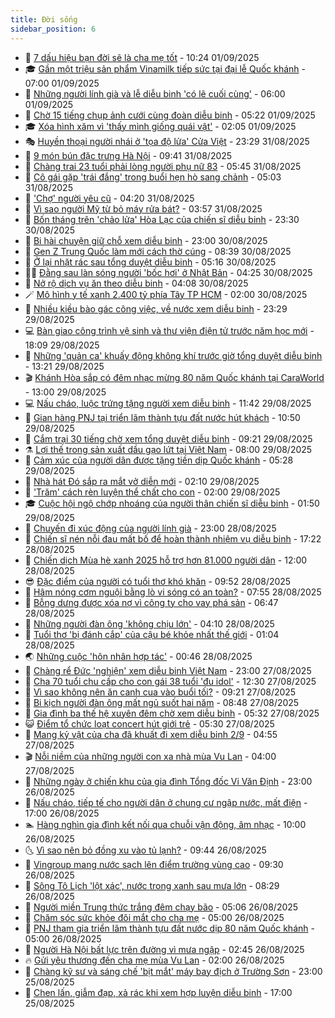 ```yaml
---
title: Đời sống
sidebar_position: 6
---
```


<!-- vnexpress-doi-song:START -->
- 🚀 [7 dấu hiệu bạn đời sẽ là cha mẹ tốt](https://vnexpress.net/7-dau-hieu-ban-doi-se-la-cha-me-tot-4925297.html) - 10:24 01/09/2025
- 🎓 [Gần một triệu sản phẩm Vinamilk tiếp sức tại đại lễ Quốc khánh](https://vnexpress.net/gan-mot-trieu-san-pham-vinamilk-tiep-suc-tai-dai-le-quoc-khanh-4933956.html) - 07:00 01/09/2025
- 🚦 [Những người lính già và lễ diễu binh &#39;có lẽ cuối cùng&#39;](https://vnexpress.net/nhung-nguoi-linh-gia-va-le-dieu-binh-co-le-cuoi-cung-4933833.html) - 06:00 01/09/2025
- 🦣 [Chờ 15 tiếng chụp ảnh cưới cùng đoàn diễu binh](https://vnexpress.net/cho-15-tieng-chup-anh-cuoi-cung-doan-dieu-binh-4933950.html) - 05:22 01/09/2025
- 🎓 [Xóa hình xăm vì &#39;thấy mình giống quái vật&#39;](https://vnexpress.net/xoa-hinh-xam-vi-thay-minh-giong-quai-vat-4933666.html) - 02:05 01/09/2025
- 🎭 [Huyền thoại người nhái ở &#39;tọa độ lửa&#39; Cửa Việt](https://vnexpress.net/huyen-thoai-nguoi-nhai-o-toa-do-lua-cua-viet-4927860.html) - 23:29 31/08/2025
- 🦅 [9 món bún đặc trưng Hà Nội](https://vnexpress.net/9-mon-bun-dac-trung-ha-noi-4933765.html) - 09:41 31/08/2025
- 🎃 [Chàng trai 23 tuổi phải lòng người phụ nữ 83](https://vnexpress.net/chang-trai-23-tuoi-phai-long-nguoi-phu-nu-83-4933644.html) - 05:45 31/08/2025
- 💪 [Cô gái gặp &#39;trái đắng&#39; trong buổi hẹn hò sang chảnh](https://vnexpress.net/co-gai-gap-trai-dang-trong-buoi-hen-ho-sang-chanh-4933628.html) - 05:03 31/08/2025
- 🐻 [&#39;Chợ&#39; người yêu cũ](https://vnexpress.net/cho-nguoi-yeu-cu-4933670.html) - 04:20 31/08/2025
- 🧠 [Vì sao người Mỹ từ bỏ máy rửa bát?](https://vnexpress.net/vi-sao-nguoi-my-tu-bo-may-rua-bat-4933593.html) - 03:57 31/08/2025
- 🐘 [Bốn tháng trên &#39;chảo lửa&#39; Hòa Lạc của chiến sĩ diễu binh](https://vnexpress.net/bon-thang-tren-chao-lua-hoa-lac-cua-chien-si-dieu-binh-4932867.html) - 23:30 30/08/2025
- 👹 [Bi hài chuyện giữ chỗ xem diễu binh](https://vnexpress.net/bi-hai-chuyen-giu-cho-xem-dieu-binh-4933438.html) - 23:00 30/08/2025
- 💂 [Gen Z Trung Quốc làm mới cách thờ cúng](https://vnexpress.net/gen-z-trung-quoc-lam-moi-cach-tho-cung-4933029.html) - 08:39 30/08/2025
- 🦍 [Ở lại nhặt rác sau tổng duyệt diễu binh](https://vnexpress.net/o-lai-nhat-rac-sau-tong-duyet-dieu-binh-4933443.html) - 05:16 30/08/2025
- 🧑‍🏫 [Đằng sau làn sóng người &#39;bốc hơi&#39; ở Nhật Bản](https://vnexpress.net/dang-sau-lan-song-nguoi-boc-hoi-o-nhat-ban-4933065.html) - 04:25 30/08/2025
- 🧰 [Nở rộ dịch vụ ăn theo diễu binh](https://vnexpress.net/no-ro-dich-vu-an-theo-dieu-binh-4933279.html) - 04:08 30/08/2025
- 🪄 [Mô hình y tế xanh 2.400 tỷ phía Tây TP HCM](https://vnexpress.net/mo-hinh-y-te-xanh-2-400-ty-phia-tay-tp-hcm-4933313.html) - 02:00 30/08/2025
- 🐲 [Nhiều kiều bào gác công việc, về nước xem diễu binh](https://vnexpress.net/nhieu-kieu-bao-gac-cong-viec-ve-nuoc-xem-dieu-binh-4933305.html) - 23:29 29/08/2025
- 💻 [Bàn giao công trình vệ sinh và thư viện điện tử trước năm học mới](https://vnexpress.net/ban-giao-cong-trinh-ve-sinh-va-thu-vien-dien-tu-truoc-nam-hoc-moi-4933282.html) - 18:09 29/08/2025
- 🐘 [Những &#39;quản ca&#39; khuấy động không khí trước giờ tổng duyệt diễu binh](https://vnexpress.net/nhung-quan-ca-khuay-dong-khong-khi-truoc-gio-tong-duyet-dieu-binh-4933230.html) - 13:21 29/08/2025
- 🎬 [Khánh Hòa sắp có đêm nhạc mừng 80 năm Quốc khánh tại CaraWorld](https://vnexpress.net/khanh-hoa-sap-co-dem-nhac-mung-80-nam-quoc-khanh-tai-caraworld-4933278.html) - 13:00 29/08/2025
- 💻 [Nấu cháo, luộc trứng tặng người xem diễu binh](https://vnexpress.net/nau-chao-luoc-trung-tang-nguoi-xem-dieu-binh-4933241.html) - 11:42 29/08/2025
- 🧰 [Gian hàng PNJ tại triển lãm thành tựu đất nước hút khách](https://vnexpress.net/gian-hang-pnj-tai-trien-lam-thanh-tuu-dat-nuoc-hut-khach-4933260.html) - 10:50 29/08/2025
- 🫣 [Cắm trại 30 tiếng chờ xem tổng duyệt diễu binh](https://vnexpress.net/cam-trai-30-tieng-cho-xem-tong-duyet-dieu-binh-4933167.html) - 09:21 29/08/2025
- ⚗️ [Lợi thế trong sản xuất dầu gạo lứt tại Việt Nam](https://vnexpress.net/loi-the-trong-san-xuat-dau-gao-lut-tai-viet-nam-4932784.html) - 08:00 29/08/2025
- 🌊 [Cảm xúc của người dân được tặng tiền dịp Quốc khánh](https://vnexpress.net/cam-xuc-cua-nguoi-dan-duoc-tang-tien-dip-quoc-khanh-4932941.html) - 05:28 29/08/2025
- 💃 [Nhà hát Đó sắp ra mắt vở diễn mới](https://vnexpress.net/nha-hat-do-sap-ra-mat-vo-dien-moi-4932912.html) - 02:10 29/08/2025
- 🦆 [&#39;Trăm&#39; cách rèn luyện thể chất cho con](https://vnexpress.net/tram-cach-ren-luyen-the-chat-cho-con-4932897.html) - 02:00 29/08/2025
- 🎓 [Cuộc hội ngộ chớp nhoáng của người thân chiến sĩ diễu binh](https://vnexpress.net/cuoc-hoi-ngo-chop-nhoang-cua-nguoi-than-chien-si-dieu-binh-4932780.html) - 01:50 29/08/2025
- 💪 [Chuyến đi xúc động của người lính già](https://vnexpress.net/chuyen-di-xuc-dong-cua-nguoi-linh-gia-4932813.html) - 23:00 28/08/2025
- 🤔 [Chiến sĩ nén nỗi đau mất bố để hoàn thành nhiệm vụ diễu binh](https://vnexpress.net/chien-si-nen-noi-dau-mat-bo-de-hoan-thanh-nhiem-vu-dieu-binh-4932623.html) - 17:22 28/08/2025
- 🧰 [Chiến dịch Mùa hè xanh 2025 hỗ trợ hơn 81.000 người dân](https://vnexpress.net/chien-dich-mua-he-xanh-2025-ho-tro-hon-81-000-nguoi-dan-4932774.html) - 12:00 28/08/2025
- 😎 [Đặc điểm của người có tuổi thơ khó khăn](https://vnexpress.net/dac-diem-cua-nguoi-co-tuoi-tho-kho-khan-4932719.html) - 09:52 28/08/2025
- 🌮 [Hâm nóng cơm nguội bằng lò vi sóng có an toàn?](https://vnexpress.net/ham-nong-com-nguoi-bang-lo-vi-song-co-an-toan-4932669.html) - 07:55 28/08/2025
- 🧠 [Bỗng dưng được xóa nợ vì công ty cho vay phá sản](https://vnexpress.net/bong-dung-duoc-xoa-no-vi-cong-ty-cho-vay-pha-san-4932395.html) - 06:47 28/08/2025
- 🎡 [Những người đàn ông &#39;không chịu lớn&#39;](https://vnexpress.net/nhung-nguoi-dan-ong-khong-chiu-lon-4932243.html) - 04:10 28/08/2025
- 🎡 [Tuổi thơ &#39;bị đánh cắp&#39; của cậu bé khỏe nhất thế giới](https://vnexpress.net/tuoi-tho-bi-danh-cap-cua-cau-be-khoe-nhat-the-gioi-4932358.html) - 01:04 28/08/2025
- 🌏 [Những cuộc &#39;hôn nhân hợp tác&#39;](https://vnexpress.net/nhung-cuoc-hon-nhan-hop-tac-4932169.html) - 00:46 28/08/2025
- 🐻 [Chàng rể Đức &#39;nghiện&#39; xem diễu binh Việt Nam](https://vnexpress.net/chang-re-duc-nghien-xem-dieu-binh-viet-nam-4929480.html) - 23:00 27/08/2025
- 💂 [Cha 70 tuổi chu cấp cho con gái 38 tuổi &#39;đu idol&#39;](https://vnexpress.net/cha-70-tuoi-chu-cap-cho-con-gai-38-tuoi-du-idol-4931740.html) - 12:30 27/08/2025
- 🥸 [Vì sao không nên ăn canh cua vào buổi tối?](https://vnexpress.net/vi-sao-khong-nen-an-canh-cua-vao-buoi-toi-4932255.html) - 09:21 27/08/2025
- 🌋 [Bi kịch người đàn ông mất ngủ suốt hai năm](https://vnexpress.net/bi-kich-nguoi-dan-ong-mat-ngu-suot-hai-nam-4931872.html) - 08:48 27/08/2025
- 🦩 [Gia đình ba thế hệ xuyên đêm chờ xem diễu binh](https://vnexpress.net/gia-dinh-ba-the-he-xuyen-dem-cho-xem-dieu-binh-4932108.html) - 05:32 27/08/2025
- 😺 [Điểm tổ chức loạt concert hút giới trẻ](https://vnexpress.net/diem-to-chuc-loat-concert-hut-gioi-tre-4931822.html) - 05:30 27/08/2025
- 🐻 [Mang kỷ vật của cha đã khuất đi xem diễu binh 2/9](https://vnexpress.net/mang-ky-vat-cua-cha-da-khuat-di-xem-dieu-binh-2-9-4931297.html) - 04:55 27/08/2025
- 🎬 [Nỗi niềm của những người con xa nhà mùa Vu Lan](https://vnexpress.net/noi-niem-cua-nhung-nguoi-con-xa-nha-mua-vu-lan-4931899.html) - 04:00 27/08/2025
- 🎊 [Những ngày ở chiến khu của gia đình Tổng đốc Vi Văn Định](https://vnexpress.net/nhung-ngay-o-chien-khu-cua-gia-dinh-tong-doc-vi-van-dinh-4930511.html) - 23:00 26/08/2025
- 💄 [Nấu cháo, tiếp tế cho người dân ở chung cư ngập nước, mất điện](https://vnexpress.net/nau-chao-tiep-te-cho-nguoi-dan-o-chung-cu-ngap-nuoc-mat-dien-4931884.html) - 17:00 26/08/2025
- 🏊 [Hàng nghìn gia đình kết nối qua chuỗi vận động, âm nhạc](https://vnexpress.net/hang-nghin-gia-dinh-ket-noi-qua-chuoi-van-dong-am-nhac-4931739.html) - 10:00 26/08/2025
- 🌜 [Vì sao nên bỏ đồng xu vào tủ lạnh?](https://vnexpress.net/vi-sao-nen-bo-dong-xu-vao-tu-lanh-4931216.html) - 09:44 26/08/2025
- 🤡 [Vingroup mang nước sạch lên điểm trường vùng cao](https://vnexpress.net/vingroup-mang-nuoc-sach-len-diem-truong-vung-cao-4931775.html) - 09:30 26/08/2025
- 🥰 [Sông Tô Lịch &#39;lột xác&#39;, nước trong xanh sau mưa lớn](https://vnexpress.net/song-to-lich-lot-xac-nuoc-trong-xanh-sau-mua-lon-4931714.html) - 08:29 26/08/2025
- 🦍 [Người miền Trung thức trắng đêm chạy bão](https://vnexpress.net/nguoi-mien-trung-thuc-trang-dem-chay-bao-4931525.html) - 05:06 26/08/2025
- 🫣 [Chăm sóc sức khỏe đôi mắt cho cha mẹ](https://vnexpress.net/cham-soc-suc-khoe-doi-mat-cho-cha-me-4931612.html) - 05:00 26/08/2025
- 🚦 [PNJ tham gia triển lãm thành tựu đất nước dịp 80 năm Quốc khánh](https://vnexpress.net/pnj-tham-gia-trien-lam-thanh-tuu-dat-nuoc-dip-80-nam-quoc-khanh-4931555.html) - 05:00 26/08/2025
- 🐘 [Người Hà Nội bất lực trên đường vì mưa ngập](https://vnexpress.net/nguoi-ha-noi-bat-luc-tren-duong-vi-mua-ngap-4931480.html) - 02:45 26/08/2025
- 🔥 [Gửi yêu thương đến cha mẹ mùa Vu Lan](https://vnexpress.net/gui-yeu-thuong-den-cha-me-mua-vu-lan-4931409.html) - 02:00 26/08/2025
- 🎃 [Chàng kỹ sư và sáng chế &#39;bịt mắt&#39; máy bay địch ở Trường Sơn](https://vnexpress.net/chang-ky-su-va-sang-che-bit-mat-may-bay-dich-o-truong-son-4927843.html) - 23:00 25/08/2025
- 🥳 [Chen lấn, giẫm đạp, xả rác khi xem hợp luyện diễu binh](https://vnexpress.net/chen-lan-giam-dap-xa-rac-khi-xem-hop-luyen-dieu-binh-4931413.html) - 17:00 25/08/2025<!-- vnexpress-doi-song:END -->
